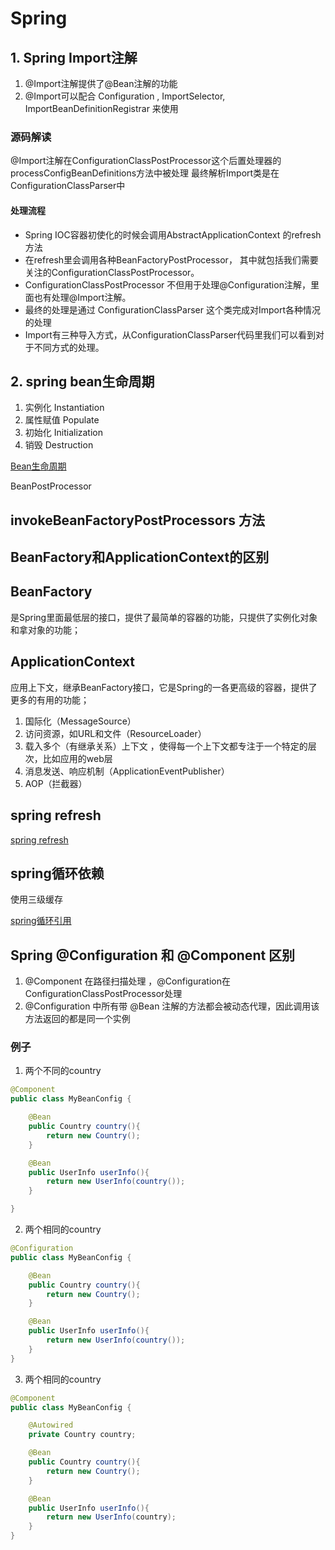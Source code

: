 # Spring

## 1. Spring Import注解

1. @Import注解提供了@Bean注解的功能
2. @Import可以配合 Configuration , ImportSelector, ImportBeanDefinitionRegistrar 来使用

### 源码解读

@Import注解在ConfigurationClassPostProcessor这个后置处理器的processConfigBeanDefinitions方法中被处理
最终解析Import类是在ConfigurationClassParser中

#### 处理流程

* Spring IOC容器初使化的时候会调用AbstractApplicationContext 的refresh方法
* 在refresh里会调用各种BeanFactoryPostProcessor， 其中就包括我们需要关注的ConfigurationClassPostProcessor。
* ConfigurationClassPostProcessor 不但用于处理@Configuration注解，里面也有处理@Import注解。
* 最终的处理是通过 ConfigurationClassParser 这个类完成对Import各种情况的处理
* Import有三种导入方式，从ConfigurationClassParser代码里我们可以看到对于不同方式的处理。

## 2. spring bean生命周期

1. 实例化 Instantiation
2. 属性赋值 Populate
3. 初始化 Initialization
4. 销毁 Destruction

[Bean生命周期](https://www.jianshu.com/p/1dec08d290c1)

BeanPostProcessor

## invokeBeanFactoryPostProcessors 方法

## BeanFactory和ApplicationContext的区别

## BeanFactory

是Spring里面最低层的接口，提供了最简单的容器的功能，只提供了实例化对象和拿对象的功能；

## ApplicationContext

应用上下文，继承BeanFactory接口，它是Spring的一各更高级的容器，提供了更多的有用的功能；

1. 国际化（MessageSource）
2. 访问资源，如URL和文件（ResourceLoader）
3. 载入多个（有继承关系）上下文 ，使得每一个上下文都专注于一个特定的层次，比如应用的web层  
4. 消息发送、响应机制（ApplicationEventPublisher）
5. AOP（拦截器）

## spring refresh

[spring refresh](https://www.jianshu.com/p/66f81f501d4a)

## spring循环依赖

使用三级缓存

[spring循环引用](https://blog.csdn.net/java_lyvee/article/details/101793774)

## Spring @Configuration 和 @Component 区别

1. @Component 在路径扫描处理 ，@Configuration在ConfigurationClassPostProcessor处理
2. @Configuration 中所有带 @Bean 注解的方法都会被动态代理，因此调用该方法返回的都是同一个实例

### 例子

1. 两个不同的country
```java
@Component
public class MyBeanConfig {

    @Bean
    public Country country(){
        return new Country();
    }

    @Bean
    public UserInfo userInfo(){
        return new UserInfo(country());
    }

}
```
2. 两个相同的country
```java
@Configuration
public class MyBeanConfig {

    @Bean
    public Country country(){
        return new Country();
    }

    @Bean
    public UserInfo userInfo(){
        return new UserInfo(country());
    }
}
```
3. 两个相同的country
```java
@Component
public class MyBeanConfig {

    @Autowired
    private Country country;

    @Bean
    public Country country(){
        return new Country();
    }

    @Bean
    public UserInfo userInfo(){
        return new UserInfo(country);
    }
}
```